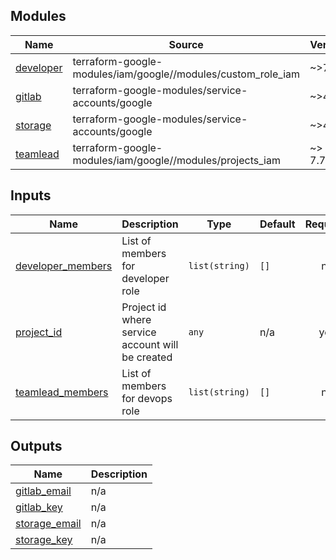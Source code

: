<!-- BEGIN_TF_DOCS -->


## Modules

| Name | Source | Version |
|------|--------|---------|
| <a name="module_developer"></a> [developer](#module\_developer) | terraform-google-modules/iam/google//modules/custom_role_iam | ~>7.6.0 |
| <a name="module_gitlab"></a> [gitlab](#module\_gitlab) | terraform-google-modules/service-accounts/google | ~>4.2.1 |
| <a name="module_storage"></a> [storage](#module\_storage) | terraform-google-modules/service-accounts/google | ~>4.2.1 |
| <a name="module_teamlead"></a> [teamlead](#module\_teamlead) | terraform-google-modules/iam/google//modules/projects_iam | ~> 7.7.0 |

## Inputs

| Name | Description | Type | Default | Required |
|------|-------------|------|---------|:--------:|
| <a name="input_developer_members"></a> [developer\_members](#input\_developer\_members) | List of members for developer role | `list(string)` | `[]` | no |
| <a name="input_project_id"></a> [project\_id](#input\_project\_id) | Project id where service account will be created | `any` | n/a | yes |
| <a name="input_teamlead_members"></a> [teamlead\_members](#input\_teamlead\_members) | List of members for devops role | `list(string)` | `[]` | no |

## Outputs

| Name | Description |
|------|-------------|
| <a name="output_gitlab_email"></a> [gitlab\_email](#output\_gitlab\_email) | n/a |
| <a name="output_gitlab_key"></a> [gitlab\_key](#output\_gitlab\_key) | n/a |
| <a name="output_storage_email"></a> [storage\_email](#output\_storage\_email) | n/a |
| <a name="output_storage_key"></a> [storage\_key](#output\_storage\_key) | n/a |
<!-- END_TF_DOCS -->